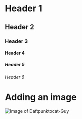 # Header 1
## Header 2
### Header 3
#### Header 4
##### Header 5
###### Header 6

# Adding an image
![Image of Daftpunktocat-Guy](https://octodex.github.com/images/daftpunktocat-guy.gif)
